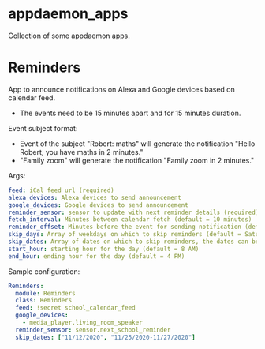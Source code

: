 # appdaemon_apps

Collection of some appdaemon apps.

# Reminders

App to announce notifications on Alexa and Google devices based on calendar feed.

- The events need to be 15 minutes apart and for 15 minutes duration.

Event subject format:

- Event of the subject "Robert: maths" will generate the notification "Hello Robert, you have maths in 2 minutes."
- "Family zoom" will generate the notification "Family zoom in 2 minutes."

Args:

```yaml
feed: iCal feed url (required)
alexa_devices: Alexa devices to send announcement
google_devices: Google devices to send announcement
reminder_sensor: sensor to update with next reminder details (required)
fetch_interval: Minutes between calendar fetch (default = 10 minutes)
reminder_offset: Minutes before the event for sending notification (default = 2 minutes)
skip_days: Array of weekdays on which to skip reminders (default = Saturday, Sunday)
skip_dates: Array of dates on which to skip reminders, the dates can be a range
start_hour: starting hour for the day (default = 8 AM)
end_hour: ending hour for the day (default = 4 PM)
```

Sample configuration:

```yaml
Reminders:
  module: Reminders
  class: Reminders
  feed: !secret school_calendar_feed
  google_devices:
    - media_player.living_room_speaker
  reminder_sensor: sensor.next_school_reminder
  skip_dates: ["11/12/2020", "11/25/2020-11/27/2020"]
```
